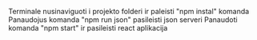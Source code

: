 Terminale nusinaviguoti i projekto folderi ir paleisti "npm instal" komanda  Panaudojus komanda "npm run json" pasileisti json serveri  Panaudoti komanda "npm start" ir pasileisti react aplikacija 
